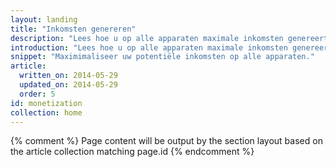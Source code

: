 ```yaml
---
layout: landing
title: "Inkomsten genereren"
description: "Lees hoe u op alle apparaten maximale inkomsten genereert. Verbeter de gebruikerservaring en krijg uitbetaald."
introduction: "Lees hoe u op alle apparaten maximale inkomsten genereert. Verbeter de gebruikerservaring en krijg uitbetaald."
snippet: "Maximimaliseer uw potentiële inkomsten op alle apparaten."
article:
  written_on: 2014-05-29
  updated_on: 2014-05-29
  order: 5
id: monetization
collection: home
---
```


{% comment %}
Page content will be output by the section layout based on the article collection matching page.id
{% endcomment %}


